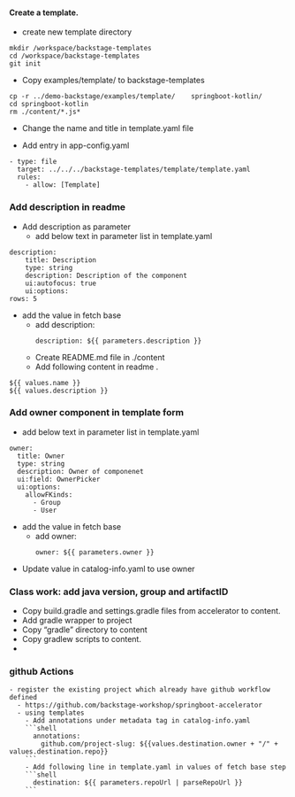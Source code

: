 

#### Create a template.
- create new template directory
```shell
mkdir /workspace/backstage-templates
cd /workspace/backstage-templates
git init
```

- Copy examples/template/ to backstage-templates
```shell
cp -r ../demo-backstage/examples/template/    springboot-kotlin/
cd springboot-kotlin 
rm ./content/*.js*
```
- Change the name and title in template.yaml file

- Add entry in app-config.yaml

```shell
- type: file
  target: ../../../backstage-templates/template/template.yaml
  rules:
    - allow: [Template]
```

### Add description in readme
- Add description as parameter
  - add below text in parameter list in template.yaml
```shell
description:
    title: Description
    type: string
    description: Description of the component
    ui:autofocus: true
    ui:options:
rows: 5
```
  - add the value in fetch base
    - add description:
      ```
      description: ${{ parameters.description }}
      ```
    - Create README.md file in ./content 
    - Add following content in readme .

```shell
${{ values.name }}
${{ values.description }}

```
### Add owner component in template form
- add below text in parameter list in template.yaml
```shell
owner:
  title: Owner
  type: string
  description: Owner of componenet
  ui:field: OwnerPicker
  ui:options:
    allowFKinds: 
      - Group
      - User
```
- add the value in fetch base
  - add owner:
    ```
    owner: ${{ parameters.owner }}
    ```
- Update value in catalog-info.yaml to use owner 


### Class work: add java version, group and artifactID
  - Copy build.gradle and settings.gradle files from accelerator to content.
  - Add gradle wrapper to project
  - Copy “gradle” directory to content
  - Copy gradlew scripts to content.
  - 

### github Actions
    - register the existing project which already have github workflow defined
      - https://github.com/backstage-workshop/springboot-accelerator
      - using templates
        - Add annotations under metadata tag in catalog-info.yaml
        ```shell
          annotations:
            github.com/project-slug: ${{values.destination.owner + "/" + values.destination.repo}}
        ```
        - Add following line in template.yaml in values of fetch base step
        ```shell
          destination: ${{ parameters.repoUrl | parseRepoUrl }}
        ```
 